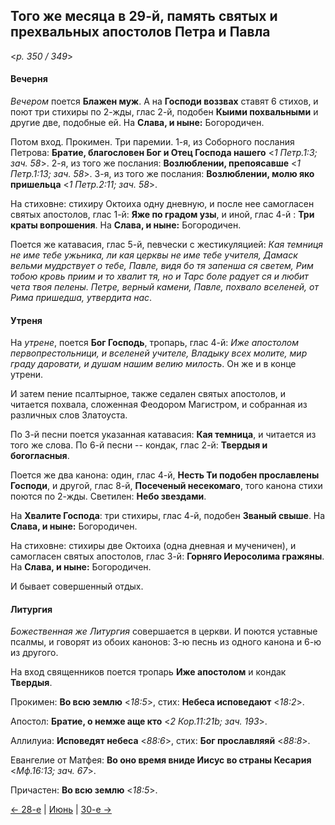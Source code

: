 
## Того же месяца в 29-й, память святых и прехвальных апостолов Петра и Павла

<*p. 350 / 349*>

#### Вечерня

*Вечером* поется **Блажен муж**. А на **Господи воззвах** ставят 6 стихов, и поют три стихиры по 2-жды, 
глас 2-й, подобен **Кыими похвальными** и другие две, подобные ей. На **Слава, и ныне:** Богородичен.  

Потом вход. Прокимен. Три паремии. 
1-я, из Соборного послания Петрова: **Братие, благословен Бог и Отец Господа нашего** <*1 Петр.1:3; зач. 58*>. 
2-я, из того же послания: **Возлюблении, препоясавше** <*1 Петр.1:13; зач. 58*>. 
3-я, из того же послания: **Возлюблении, молю яко пришельца** <*1 Петр.2:11; зач. 58*>. 

На стиховне: стихиру Октоиха одну дневную, и после нее самогласен святых апостолов, глас 1-й: 
**Яже по градом узы**, и иной, глас 4-й : **Три краты вопрошения**. На **Слава, и ныне:** Богородичен. 

Поется же катавасия, глас 5-й, певчески с жестикуляцией: *Кая темниця не име тебе ужьника, ли кая церквы 
не име тебе учителя, Дамаск вельми мудрствует о тебе, Павле, видя бо тя запенша ся светем, Рим тобою 
кровь приим и то хвалит тя, но и Тарс боле радует ся и любит чета твоя пелены. Петре, верный камени, 
Павле, похвало вселеней, от Рима пришедша, утвердита нас*.  

#### Утреня

На *утрене*, поется **Бог Господь**, тропарь, глас 4-й: *Иже апостолом первопрестольници, и вселеней 
учителе, Владыку всех молите, мир граду даровати, и душам нашим велию милость*. Он же и в конце утрени. 

И затем пение псалтырное, также седален святых апостолов, и читается похвала, сложенная Феодором Магистром, 
и собранная из различных слов Златоуста. 

По 3-й песни поется указанная катавасия: **Кая темница**, и читается из того же слова. 
По 6-й песни -- кондак, глас 2-й: **Твердыя и богогласныя**. 

Поется же два канона: один, глас 4-й, **Несть Ти подобен прославлены Господи**, и другой, глас 8-й, 
**Посеченый несекомаго**, того канона стихи поются по 2-жды. 
Светилен: **Небо звездами**. 

На **Хвалите Господа**: три стихиры, глас 4-й, подобен **Званый свыше**. На **Слава, и ныне:** Богородичен. 

На стиховне: стихиры две Октоиха (одна дневная и мученичен), и самогласен святых апостолов, глас 3-й: 
**Горняго Иеросолима гражяны**. На **Слава, и ныне:** Богородичен. 

И бывает совершенный отдых. 

#### Литургия

*Божественная же Литургия* совершается в церкви. И поются уставные псалмы, и говорят из обоих канонов: 
3-ю песнь из одного канона и 6-ю из другого. 

На вход священников поется тропарь **Иже апостолом** и кондак **Твердыя**. 

Прокимен: **Во всю землю** <*18:5*>, стих: **Небеса исповедают** <*18:2*>. 

Апостол: **Братие, о немже аще кто** <*2 Кор.11:21b; зач. 193*>. 

Аллилуиа: **Исповедят небеса** <*88:6*>, стих: **Бог прославляяй** <*88:8*>. 

Евангелие от Матфея: **Во оно время вниде Иисус во страны Кесария** <*Мф.16:13; зач. 67*>. 

Причастен: **Во всю землю** <*18:5*>.

[← 28-е](06_28_AST.ru.md) | [Июнь](README.md#29-й) | [30-е →](06_30_AST.ru.md)
